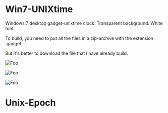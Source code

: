 # Win7-UNIXtime
Windows 7 desktop gadget-unixtime clock. Transparent background. White font.

To build, you need to put all the files in a zip-archive with the extension .gadget.

But it's better to download the file that I have already build.

<a rel="">![Foo](https://user-images.githubusercontent.com/2650280/42790049-2d2e090a-8982-11e8-9ad1-48710afd2cf7.png)</a>

<a rel="">![Foo](https://user-images.githubusercontent.com/2650280/42790050-2d6d57a4-8982-11e8-8b72-9ec038511e0e.png)</a>

<a rel="">![Foo](https://user-images.githubusercontent.com/2650280/42790048-2cfcd448-8982-11e8-82e5-b8b92b0fb7aa.png)</a>
# Unix-Epoch
